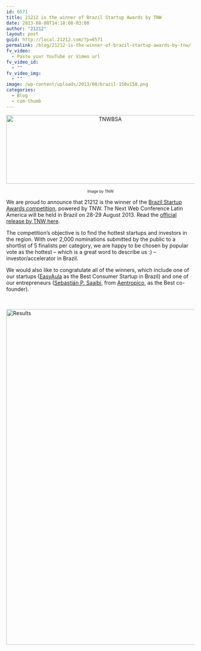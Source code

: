 ```yaml
---
id: 6571
title: 21212 is the winner of Brazil Startup Awards by TNW
date: 2013-08-08T14:18:08-03:00
author: "21212"
layout: post
guid: http://local.21212.com/?p=6571
permalink: /blog/21212-is-the-winner-of-brazil-startup-awards-by-tnw/
fv_video:
  - Paste your YouTube or Vimeo url
fv_video_id:
  - ""
fv_video_img:
  - ""
image: /wp-content/uploads/2013/08/brazil-150x150.png
categories:
  - Blog
  - com-thumb
---
```

<p style="text-align: center;">
  <img class="size-full wp-image-6572 aligncenter" alt="TNWBSA" src="http://local.21212.com/wp-content/uploads/2013/08/Screen-Shot-2013-08-07-at-7.26.11-PM-e1375915046507.png" width="540" height="183" />
</p>

<p style="text-align: center; font-size: 10px;">
  Image by TNW
</p>

We are proud to announce that 21212 is the winner of the <a title="startupawards" href="http://thenextweb.com/startupawards/brazil" target="_blank">Brazil Startup Awards competition</a>, powered by TNW. The Next Web Conference Latin America will be held in Brazil on 28-29 August 2013. Read the <a title="TNW" href="http://thenextweb.com/voice/2013/08/05/these-are-the-winners-of-the-next-webs-latin-american-startup-awards-2013/" target="_blank">official release by TNW here</a>.

The competition&#8217;s objective is to find the hottest startups and investors in the region. With over 2,000 nominations submitted by the public to a shortlist of 5 finalists per category, we are happy to be chosen by popular vote as the hottest &#8211; which is a great word to describe us :) &#8211; investor/accelerator in Brazil.

We would also like to congratulate all of the winners, which include one of our startups (<a title="EasyAula" href="http://easyaula.com.br/" target="_blank">EasyAula</a> as the Best Consumer Startup in Brazil) and one of our entrepreneurs (<a title="Sebastian" href="https://twitter.com/spsaaibi" target="_blank">Sebastián P. Saaibi</a>, from <a title="Aentropico" href="http://aentropi.co/" target="_blank">Aentropico</a>, as the Best co-founder).

&nbsp;

<img class="aligncenter size-full wp-image-6577" alt="Results" src="http://local.21212.com/wp-content/uploads/2013/08/1097805_168564709996776_540853797_o-e1375915835441.png" width="540" height="894" />